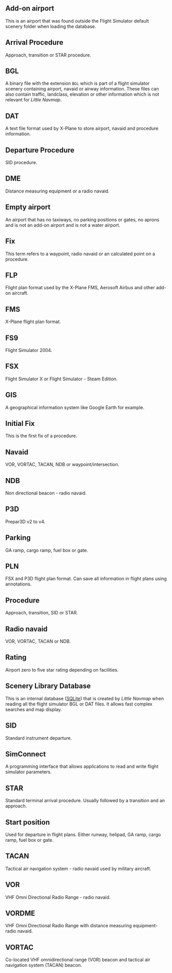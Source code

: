 ## Add-on airport
This is an airport that was found outside the Flight Simulator default scenery folder when loading the database.

## Arrival Procedure
Approach, transition or STAR procedure.

## BGL
A binary file with the extension `BGL` which is part of a flight simulator scenery containing airport, navaid or airway information. These files can also contain traffic, landclass, elevation or other information which is not relevant for _Little Navmap_.

## DAT
A text file format used by X-Plane to store airport, navaid and procedure information.

## Departure Procedure
SID procedure.

## DME
Distance measuring equipment or a radio navaid.

## Empty airport
An airport that has no taxiways, no parking positions or gates, no aprons and is not an add-on airport and is not a water airport.

## Fix
This term refers to a waypoint, radio navaid or an calculated point on a procedure.

## FLP
Flight plan format used by the X-Plane FMS, Aerosoft Airbus and other add-on aircraft.

## FMS
X-Plane flight plan format.

## FS9
Flight Simulator 2004.

## FSX
Flight Simulator X or Flight Simulator - Steam Edition.

## GIS
A geographical information system like Google Earth for example.

## Initial Fix
This is the first fix of a procedure.

## Navaid
VOR, VORTAC, TACAN, NDB or waypoint/intersection.

## NDB
Non directional beacon - radio navaid.

## P3D
Prepar3D v2 to v4.

## Parking
GA ramp, cargo ramp, fuel box or gate.

## PLN
FSX and P3D flight plan format. Can save all information in flight plans using annotations.

## Procedure
Approach, transition, SID or STAR.

## Radio navaid
VOR, VORTAC, TACAN or NDB.

## Rating
Airport zero to five star rating depending on facilities.

## Scenery Library Database
This is an internal database \([SQLite](http://sqlite.org)\) that is created by _Little Navmap_ when reading all the flight simulator BGL or DAT files. It allows fast complex searches and map display.

## SID
Standard instrument departure.

## SimConnect
A programming interface that allows applications to read and write flight simulator parameters.

## STAR
Standard terminal arrival procedure. Usually followed by a transition and an approach.

## Start position
Used for departure in flight plans. Either runway, helipad, GA ramp, cargo ramp, fuel box or gate.

## TACAN
Tactical air navigation system - radio navaid used by military aircraft.

## VOR
VHF Omni Directional Radio Range - radio navaid.

## VORDME
VHF Omni Directional Radio Range with distance measuring equipment- radio navaid.

## VORTAC
Co-located VHF omnidirectional range (VOR) beacon and tactical air navigation system (TACAN) beacon.

